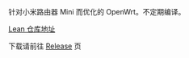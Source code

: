 针对小米路由器 Mini 而优化的 OpenWrt。不定期编译。

[Lean 仓库地址](https://github.com/coolsnowwolf/lede)

下载请前往 [Release](https://github.com/YuukoShiori/OpenWrt/releases/) 页
